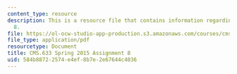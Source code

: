 ```yaml
---
content_type: resource
description: This is a resource file that contains information regarding assignment
  8.
file: https://ol-ocw-studio-app-production.s3.amazonaws.com/courses/cms-633-digital-humanities-spring-2015/584b88722574e4ef8b7e2e67644c4036_MITCMS_633S15_Assignment8.pdf
file_type: application/pdf
resourcetype: Document
title: CMS.633 Spring 2015 Assignment 8
uid: 584b8872-2574-e4ef-8b7e-2e67644c4036
---
```

